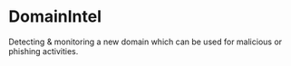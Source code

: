 # DomainIntel
Detecting &amp; monitoring a new domain which can be used for malicious or phishing activities.
